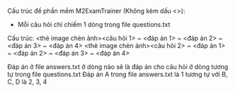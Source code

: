 Cấu trúc đề phần mềm M2ExamTrainer (Không kèm dấu <>):
- Mỗi câu hỏi chỉ chiếm 1 dòng trong file questions.txt

Cấu trúc:
<thẻ image chèn ảnh><câu hỏi 1> ~ <đáp án 1> ~ <đáp án 2> ~ <đáp án 3> ~ <đáp án 4>
<thẻ image chèn ảnh><câu hỏi 2> ~ <đáp án 1> ~ <đáp án 2> ~ <đáp án 3> ~ <đáp án 4>

Đáp án ở file answers.txt ở dòng nào sẽ là đáp án cho câu hỏi ở dòng tương tự trong file questions.txt
Đáp án A trong file answers.txt là 1 tương tự với B, C, D là 2, 3, 4